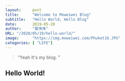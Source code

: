 ```yaml
---
layout:     post
title:      "Welcome to Moweiwei Blog"
subtitle:   "Hello World, Hello Blog"
date:       2019-05-20
author:     "莫伟伟"
URL: "/2020/05/19/hello-world/"
image:      "https://img.moweiwei.com/Phuket16.JPG"
categories: [ "LIFE"]
---
```


> “Yeah It's my blog. ”

## Hello World!
